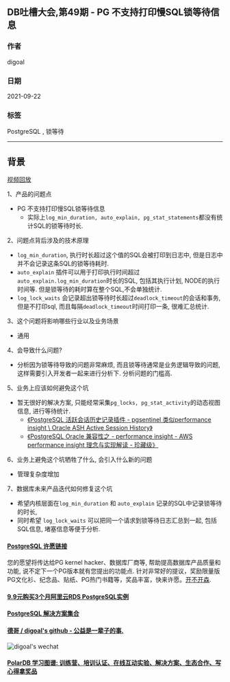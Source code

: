 ## DB吐槽大会,第49期 - PG 不支持打印慢SQL锁等待信息  
  
### 作者  
digoal  
  
### 日期  
2021-09-22  
  
### 标签  
PostgreSQL , 锁等待   
  
----  
  
## 背景  
[视频回放](https://www.bilibili.com/video/BV1fq4y1R7FX/)  
  
1、产品的问题点  
- PG 不支持打印慢SQL锁等待信息  
    - 实际上`log_min_duration, auto_explain, pg_stat_statements`都没有统计SQL的锁等待时长.   
  
2、问题点背后涉及的技术原理  
- `log_min_duration`, 执行时长超过这个值的SQL会被打印到日志中, 但是日志中并不会记录这条SQL的锁等待耗时.  
- `auto_explain` 插件可以用于打印执行时间超过`auto_explain.log_min_duration`时长的SQL, 包括其执行计划, NODE的执行时间等. 但是锁等待的耗时算在整个SQL,不会单独统计.   
- `log_lock_waits` 会记录超出锁等待时长超过`deadlock_timeout`的会话和事务, 但是不打印sql, 而且每隔`deadlock_timeout`时间打印一条, 很难汇总统计.   
  
3、这个问题将影响哪些行业以及业务场景  
- 通用  
  
4、会导致什么问题?  
- 分析因为锁等待导致的问题非常麻烦, 而且锁等待通常是业务逻辑导致的问题, 这样需要引入开发者一起来进行分析下. 分析问题的门槛高.   
  
5、业务上应该如何避免这个坑  
- 暂无很好的解决方案, 只能经常采集`pg_locks, pg_stat_activity`的动态视图信息, 进行等待统计.   
    - [《PostgreSQL 活跃会话历史记录插件 - pgsentinel 类似performance insight \ Oracle ASH Active Session History》](../202003/20200324_25.md)    
    - [《PostgreSQL Oracle 兼容性之 - performance insight - AWS performance insight 理念与实现解读 - 珍藏级》](../201901/20190125_02.md)    
  
6、业务上避免这个坑牺牲了什么, 会引入什么新的问题  
- 管理复杂度增加  
  
7、数据库未来产品迭代如何修复这个坑  
- 希望内核层面在`log_min_duration` 和 `auto_explain` 记录的SQL中记录锁等待的时长,   
- 同时希望 `log_lock_waits` 可以把同一个请求到锁等待日志汇总到一起, 包括SQL信息, 堵塞信息等便于分析.    
  
  
  
  
#### [PostgreSQL 许愿链接](https://github.com/digoal/blog/issues/76 "269ac3d1c492e938c0191101c7238216")
您的愿望将传达给PG kernel hacker、数据库厂商等, 帮助提高数据库产品质量和功能, 说不定下一个PG版本就有您提出的功能点. 针对非常好的提议，奖励限量版PG文化衫、纪念品、贴纸、PG热门书籍等，奖品丰富，快来许愿。[开不开森](https://github.com/digoal/blog/issues/76 "269ac3d1c492e938c0191101c7238216").  
  
  
#### [9.9元购买3个月阿里云RDS PostgreSQL实例](https://www.aliyun.com/database/postgresqlactivity "57258f76c37864c6e6d23383d05714ea")
  
  
#### [PostgreSQL 解决方案集合](https://yq.aliyun.com/topic/118 "40cff096e9ed7122c512b35d8561d9c8")
  
  
#### [德哥 / digoal's github - 公益是一辈子的事.](https://github.com/digoal/blog/blob/master/README.md "22709685feb7cab07d30f30387f0a9ae")
  
  
![digoal's wechat](../pic/digoal_weixin.jpg "f7ad92eeba24523fd47a6e1a0e691b59")
  
  
#### [PolarDB 学习图谱: 训练营、培训认证、在线互动实验、解决方案、生态合作、写心得拿奖品](https://www.aliyun.com/database/openpolardb/activity "8642f60e04ed0c814bf9cb9677976bd4")
  
